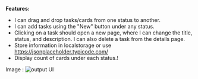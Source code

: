 **Features:**

- I can drag and drop tasks/cards from one status to another.
- I can add tasks using the "New" button under any status.
- Clicking on a task should open a new page, where I can change the title, status, and description. I can also delete a task from the details page.
- Store information in localstorage or use https://jsonplaceholder.typicode.com/
- Display count of cards under each status.!


Image :
![output UI](https://github.com/BardhavarRavindhar/dailyTaskReport/assets/62824315/ee26f24a-9947-4050-82bd-d5e51437561f)

